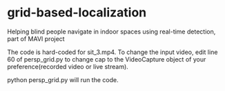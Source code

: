 # grid-based-localization
Helping blind people navigate in indoor spaces using real-time detection, part of MAVI project

The code is hard-coded for sit_3.mp4. 
To change the input video, edit line 60 of persp_grid.py to change cap to the VideoCapture object of your preference(recorded video or live stream).

python persp_grid.py will run the code.
